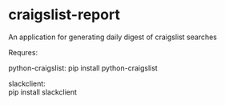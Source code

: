 # craigslist-report
An application for generating daily digest of craigslist searches

Requres: 

python-craigslist: 
	pip install python-craigslist
	
	
slackclient: 	
	pip install slackclient
